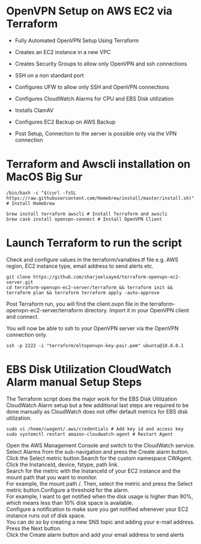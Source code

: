 # OpenVPN Setup on AWS EC2 via Terraform

- Fully Automated OpenVPN Setup Using Terraform

- Creates an EC2 instance in a new VPC

- Creates Security Groups to allow only OpenVPN and ssh connections

- SSH on a non standard port

- Configures UFW to allow only SSH and OpenVPN connections

- Configures CloudWatch Alarms for CPU and EBS Disk utilization

- Installs ClamAV

- Configures EC2 Backup on AWS Backup

- Post Setup, Connection to the server is possible only via the VPN connection

# Terraform and Awscli installation on MacOS Big Sur

```shell
/bin/bash -c "$(curl -fsSL https://raw.githubusercontent.com/Homebrew/install/master/install.sh)" # Install Homebrew

brew install terraform awscli # Install Terraform and awscli
brew cask install openvpn-connect # Install OpenVPN Client

```

# Launch Terraform to run the script

Check and configure values in the terraform/variables.tf file e.g. AWS region, EC2 instance type, email address to send alerts etc.

```shell
git clone https://github.com/sharjeelsayed/terraform-openvpn-ec2-server.git
cd terraform-openvpn-ec2-server/terraform && terraform init && terraform plan && terraform terraform apply -auto-approve
```

Post Terraform run, you will find the client.ovpn file in the terraform-openvpn-ec2-server/terraform directory. Import it in your OpenVPN client and connect.

You will now be able to ssh to your OpenVPN server via the OpenVPN connection only.

```shell
ssh -p 2222 -i "terraform/eltopenvpn-key-pair.pem" ubuntu@10.8.0.1
```

# EBS Disk Utilization CloudWatch Alarm manual Setup Steps

The Terraform script does the major work for the EBS Disk Utilization CloudWatch Alarm setup but a few additional last steps are required to be done manually as CloudWatch does not offer default metrics for EBS disk utilization.

```shell
sudo vi /home/cwagent/.aws/credentials # Add key id and access key
sudo systemctl restart amazon-cloudwatch-agent # Restart Agent

```

Open the AWS Management Console and switch to the CloudWatch service.  
Select Alarms from the sub-navigation and press the Create alarm button.  
Click the Select metric button.Search for the custom namespace CWAgent.  
Click the InstanceId, device, fstype, path link.  
Search for the metric with the InstanceId of your EC2 instance and the mount path that you want to monitor.  
For example, the mount path /. Then, select the metric and press the Select metric button.Configure a threshold for the alarm.  
For example, I want to get notified when the disk usage is higher than 90%, which means less than 10% disk space is available.  
Configure a notification to make sure you get notified whenever your EC2 instance runs out of disk space.  
You can do so by creating a new SNS topic and adding your e-mail address.  
Press the Next button.  
Click the Create alarm button and add your email address to send alerts
